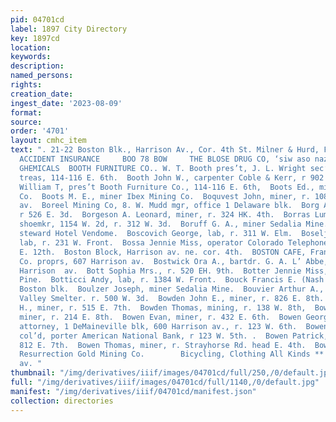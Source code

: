 ```yaml
---
pid: 04701cd
label: 1897 City Directory
key: 1897cd
location: 
keywords: 
description: 
named_persons: 
rights: 
creation_date: 
ingest_date: '2023-08-09'
format: 
source: 
order: '4701'
layout: cmhc_item
text: ". 21-22 Boston Blk., Harrison Av., Cor. 4th St. Milner & Hurd, FIRE, LIFE AND
  ACCIDENT INSURANCE     BOO 78 BOW     THE BLOSE DRUG CO, ‘siw aso nazz’ DRUGS AND
  GHEMICALS  BOOTH FURNITURE CO.. W. T. Booth pres’t, J. L. Wright sec’y, George Meyers
  treas, 114-116 E. 6th.  Booth John W., carpenter Coble & Kerr, r 902 N. Pine.  Booth
  William T, pres’t Booth Furniture Co., 114-116 E. 6th,  Boots Ed., miner Ibex Mining
  Co.  Boots M. E., miner Ibex Mining Co.  Boquvest John, miner, r. 108 S. Toledo
  av.  Boreel Mining Co, 8. W. Mudd mgr, office 1 Delaware blk.  Borg Andrew L, miner,
  r 526 E. 3d.  Borgeson A. Leonard, miner, r. 324 HK. 4th.  Borras Lumar, col’d,
  shoemkr, 1154 W. 2d, r. 312 W. 3d.  Boruff G. A., miner Sedalia Mine.  Boscho Frank,
  steward Hotel Vendome.  Boscovich George, lab, r. 311 W. Elm.  Boseljrac Peter,
  lab, r. 231 W. Front.  Bossa Jennie Miss, operator Colorado Telephone Co.,r. 115
  E. 12th.  Boston Block, Harrison av. ne. cor. 4th.  BOSTON CAFE, Frank Solari &
  Co. proprs, 607 Harrison av.  Bostwick Ora A., bartdr. G. A. L’ Abbe, r. 2, 405
  Harrison  av.  Bott Sophia Mrs., r. 520 EH. 9th.  Botter Jennie Miss, r. 212 N.
  Pine.  Botticci Andy, lab, r. 1384 W. Front.  Bouck Francis E. (Nash & Bouck), 2
  Boston blk.  Boulzer Joseph, miner Sedalia Mine.  Bouvier Arthur A., blksmith Arkansas
  Valley Smelter. r. 500 W. 3d.  Bowden John E., miner, r. 826 E. 8th.  Bowden John
  H., miner, r. 515 E. 7th.  Bowden Thomas, mining, r. 138 W. 8th,  Bowen Daniel,
  miner, r. 214 E. 8th.  Bowen Evan, miner, r. 432 E. 6th.  Bowen George M., land
  attorney, 1 DeMaineville blk, 600 Harrison av., r. 123 W. 6th.  Bowen Isaac W.,
  col’d, porter American National Bank, r 123 W. 5th. .  Bowen Patrick, miner, r.
  812 E. 7th.  Bowen Thomas, miner, r. Strayhorse Rd. head E. 4th.  Bower A., miner
  Resurrection Gold Mining Co.        Bicycling, Clothing All Kinds ** “sos‘aerrison
  av. "
thumbnail: "/img/derivatives/iiif/images/04701cd/full/250,/0/default.jpg"
full: "/img/derivatives/iiif/images/04701cd/full/1140,/0/default.jpg"
manifest: "/img/derivatives/iiif/04701cd/manifest.json"
collection: directories
---
```

